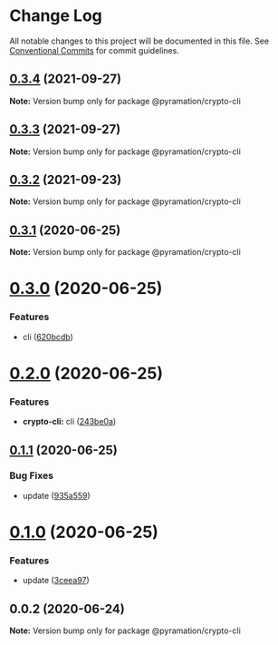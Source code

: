 # Change Log

All notable changes to this project will be documented in this file.
See [Conventional Commits](https://conventionalcommits.org) for commit guidelines.

## [0.3.4](https://github.com/pyramation/crypto/compare/@pyramation/crypto-cli@0.3.3...@pyramation/crypto-cli@0.3.4) (2021-09-27)

**Note:** Version bump only for package @pyramation/crypto-cli





## [0.3.3](https://github.com/pyramation/crypto/compare/@pyramation/crypto-cli@0.3.2...@pyramation/crypto-cli@0.3.3) (2021-09-27)

**Note:** Version bump only for package @pyramation/crypto-cli





## [0.3.2](https://github.com/pyramation/crypto/compare/@pyramation/crypto-cli@0.3.1...@pyramation/crypto-cli@0.3.2) (2021-09-23)

**Note:** Version bump only for package @pyramation/crypto-cli





## [0.3.1](https://github.com/pyramation/crypto/compare/@pyramation/crypto-cli@0.3.0...@pyramation/crypto-cli@0.3.1) (2020-06-25)

**Note:** Version bump only for package @pyramation/crypto-cli





# [0.3.0](https://github.com/pyramation/crypto/compare/@pyramation/crypto-cli@0.2.0...@pyramation/crypto-cli@0.3.0) (2020-06-25)


### Features

* cli ([620bcdb](https://github.com/pyramation/crypto/commit/620bcdbc868cda146b156e311c7c4f7d19d4669d))





# [0.2.0](https://github.com/pyramation/crypto/compare/@pyramation/crypto-cli@0.1.1...@pyramation/crypto-cli@0.2.0) (2020-06-25)


### Features

* **crypto-cli:** cli ([243be0a](https://github.com/pyramation/crypto/commit/243be0a775ec59316fe4cd06f1e8aa63696041f3))





## [0.1.1](https://github.com/pyramation/crypto/compare/@pyramation/crypto-cli@0.1.0...@pyramation/crypto-cli@0.1.1) (2020-06-25)


### Bug Fixes

* update ([935a559](https://github.com/pyramation/crypto/commit/935a5596a12f9b044883a4c5a327f6aa933176b3))





# [0.1.0](https://github.com/pyramation/crypto/compare/@pyramation/crypto-cli@0.0.2...@pyramation/crypto-cli@0.1.0) (2020-06-25)


### Features

* update ([3ceea97](https://github.com/pyramation/crypto/commit/3ceea97692e859348569baa077258d5a00d69277))





## 0.0.2 (2020-06-24)

**Note:** Version bump only for package @pyramation/crypto-cli
